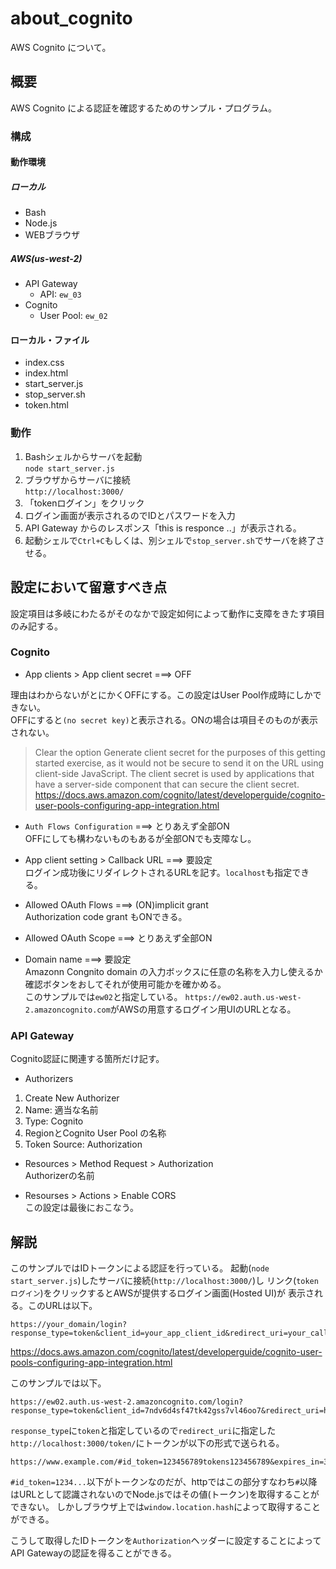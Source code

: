 # about_cognito
AWS Cognito について。

## 概要
AWS Cognito による認証を確認するためのサンプル・プログラム。  


### 構成
#### 動作環境
##### ローカル
- Bash  
- Node.js  
- WEBブラウザ  

##### AWS(us-west-2)
- API Gateway  
  + API: `ew_03`  
- Cognito  
  + User Pool: `ew_02`  


#### ローカル・ファイル
- index.css  
- index.html  
- start_server.js  
- stop_server.sh  
- token.html  

### 動作
1. Bashシェルからサーバを起動  
`node start_server.js`  
1. ブラウザからサーバに接続  
`http://localhost:3000/`  
1. 「tokenログイン」をクリック  
1. ログイン画面が表示されるのでIDとパスワードを入力
1. API Gateway からのレスポンス「this is responce ..」が表示される。
1. 起動シェルで`Ctrl+C`もしくは、別シェルで`stop_server.sh`でサーバを終了させる。

## 設定において留意すべき点
設定項目は多岐にわたるがそのなかで設定如何によって動作に支障をきたす項目のみ記する。

### Cognito  
- App clients > App client secret ===> OFF  

理由はわからないがとにかくOFFにする。この設定はUser Pool作成時にしかできない。  
OFFにすると`(no secret key)`と表示される。ONの場合は項目そのものが表示されない。  
> Clear the option Generate client secret for the purposes of this getting started exercise, as it would not be secure to send it on the URL using client-side JavaScript. The client secret is used by applications that have a server-side component that can secure the client secret.  
https://docs.aws.amazon.com/cognito/latest/developerguide/cognito-user-pools-configuring-app-integration.html

- `Auth Flows Configuration` ===> とりあえず全部ON  
OFFにしても構わないものもあるが全部ONでも支障なし。

- App client setting > Callback URL  ===> 要設定  
ログイン成功後にリダイレクトされるURLを記す。`localhost`も指定できる。

- Allowed OAuth Flows ===> (ON)implicit grant  
Authorization code grant もONできる。

- Allowed OAuth Scope ===> とりあえず全部ON  

- Domain name  ===> 要設定  
Amazonn Congnito domain の入力ボックスに任意の名称を入力し使えるか確認ボタンをおしてそれが使用可能かを確かめる。  
このサンプルでは`ew02`と指定している。
`https://ew02.auth.us-west-2.amazoncognito.com`がAWSの用意するログイン用UIのURLとなる。


### API Gateway  
Cognito認証に関連する箇所だけ記す。  

- Authorizers  
1. Create New Authorizer  
1. Name: 適当な名前  
1. Type:  Cognito
1. RegionとCognito User Pool の名称  
1. Token Source: Authorization  

- Resources > Method Request > Authorization  
Authorizerの名前  

- Resourses > Actions > Enable CORS  
この設定は最後におこなう。


## 解説
このサンプルではIDトークンによる認証を行っている。
起動(`node start_server.js`)したサーバに接続(`http://localhost:3000/`)し
リンク(`tokenログイン`)をクリックするとAWSが提供するログイン画面(Hosted UI)が
表示される。このURLは以下。

```
https://your_domain/login?response_type=token&client_id=your_app_client_id&redirect_uri=your_callback_url
```

https://docs.aws.amazon.com/cognito/latest/developerguide/cognito-user-pools-configuring-app-integration.html  

このサンプルでは以下。  

```
https://ew02.auth.us-west-2.amazoncognito.com/login?response_type=token&client_id=7ndv6d4sf47tk42gss7vl46oo7&redirect_uri=http://localhost:3000/token/
```

`response_type`に`token`と指定しているので`redirect_uri`に指定した
`http://localhost:3000/token/`にトークンが以下の形式で送られる。

```
https://www.example.com/#id_token=123456789tokens123456789&expires_in=3600&token_type=Bearer  
```

`#id_token=1234...`以下がトークンなのだが、httpではこの部分すなわち`#`以降はURLとして認識されないのでNode.jsではその値(トークン)を取得することができない。
しかしブラウザ上では`window.location.hash`によって取得することができる。

こうして取得したIDトークンを`Authorization`ヘッダーに設定することによってAPI Gatewayの認証を得ることができる。






